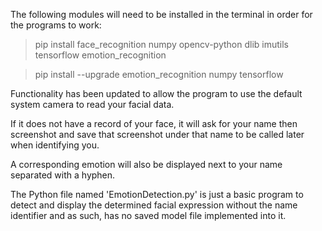 The following modules will need to be installed in the terminal in order for the programs to work:

>pip install face_recognition numpy opencv-python dlib imutils tensorflow emotion_recognition

>pip install --upgrade emotion_recognition numpy tensorflow

Functionality has been updated to allow the program to use the default system camera to read your facial data. 

If it does not have a record of your face, it will ask for your name then screenshot and save that screenshot under 
that name to be called later when identifying you.

A corresponding emotion will also be displayed next to your name separated with a hyphen.

The Python file named 'EmotionDetection.py' is just a basic program to detect and display the determined facial 
expression without the name identifier and as such, has no saved model file implemented into it.